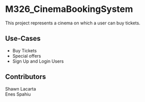 # M326_CinemaBookingSystem
This project represents a cinema on which a user can buy tickets. 

## Use-Cases
* Buy Tickets
* Special offers
* Sign Up and Login Users

## Contributors
Shawn Lacarta  
Enes Spahiu
